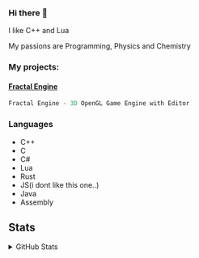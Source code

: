 ### Hi there 👋
I like C++ and Lua

My passions are Programming, Physics and Chemistry

### My projects:
#### <a href = "https://github.com/kacperks/Fractal_Engine"> Fractal Engine </a>
```asm
Fractal Engine - 3D OpenGL Game Engine with Editor
```

### Languages

* C++
* C
* C#
* Lua
* Rust
* JS(i dont like this one..)
* Java
* Assembly

## Stats

<details>
  <summary>GitHub Stats</summary>

<br>
  

![Top Langs](https://github-readme-stats.vercel.app/api/top-langs/?username=kacperks&count_private=true&theme=dark&show_icons=true&hide_langs_below=1")
<img src="https://github-profile-trophy.vercel.app/?username=kacperks&theme=onedark" width="800"/>
<br>
<br>

</details>

<!--

